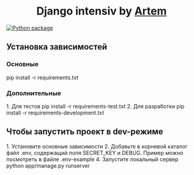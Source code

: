 <h1 align="center">Django intensiv by <a href="https://t.me/@artemstreeter" target="_blank">Artem</a> </h1>

[![Python package](https://github.com/ArtemVX/yandex_django/actions/workflows/python-package.yml/badge.svg)](https://github.com/ArtemVX/yandex_django/actions/workflows/python-package.yml)



<h2>Установка зависимостей</h2>

<h3>Основные</h3>
pip install -r requirements.txt

<h3>Дополнительные </h3>
1. Для тестов pip install -r requirements-test.txt
2. Для разработки pip install -r requirements-development.txt



<h2>Чтобы запустить проект в dev-режиме</h2>
1. Установите основные зависимости 
2. Добавьте в корневой каталог файл .env, содержащий поля SECRET_KEY и DEBUG. Пример можно посмотреть в файле .env-example
4. Запустите локальный сервер python app/manage.py runserver
